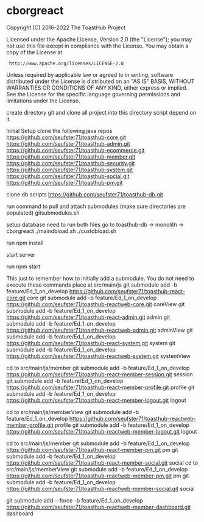 # cborgreact

Copyright (C) 2016-2022 The ToastHub Project

Licensed under the Apache License, Version 2.0 (the "License");
you may not use this file except in compliance with the License.
You may obtain a copy of the License at

     http://www.apache.org/licenses/LICENSE-2.0

Unless required by applicable law or agreed to in writing, software
distributed under the License is distributed on an "AS IS" BASIS,
WITHOUT WARRANTIES OR CONDITIONS OF ANY KIND, either express or implied.
See the License for the specific language governing permissions and
limitations under the License.


create directory git and clone all project into this directory script depend on it.

Initial Setup clone the following java repos 
https://github.com/seufster71/toasthub-core.git
https://github.com/seufster71/toasthub-admin.git
https://github.com/seufster71/toasthub-ecommerce.git
https://github.com/seufster71/toasthub-member.git
https://github.com/seufster71/toasthub-security.git
https://github.com/seufster71/toasthub-system.git
https://github.com/seufster71/toasthub-social.git 
https://github.com/seufster71/toasthub-pm.git 

clone db scripts 
https://github.com/seufster71/toasthub-db.git

run command to pull and attach submodules (make sure directories are populated) 
gitsubmodules.sh

setup database need to run both files go to toasthub-db -> monolith -> cborgreact
./maindbload.sh 
./custdbload.sh

run npm install

start server

run npm start

This just to remember how to initially add a submodule. You do not need to execute these commands
place at src/main/js 
git submodule add -b feature/Ed_1_on_develop https://github.com/seufster71/toasthub-react-core.git core 
git submodule add -b feature/Ed_1_on_develop https://github.com/seufster71/toasthub-reactweb-core.git coreView 
git submodule add -b feature/Ed_1_on_develop https://github.com/seufster71/toasthub-react-admin.git admin 
git submodule add -b feature/Ed_1_on_develop https://github.com/seufster71/toasthub-reactweb-admin.git adminView 
git submodule add -b feature/Ed_1_on_develop https://github.com/seufster71/toasthub-react-system.git system 
git submodule add -b feature/Ed_1_on_develop https://github.com/seufster71/toasthub-reactweb-system.git systemView

cd to src/main/js/member 
git submodule add -b feature/Ed_1_on_develop https://github.com/seufster71/toasthub-react-member-session.git session 
git submodule add -b feature/Ed_1_on_develop https://github.com/seufster71/toasthub-react-member-profile.git profile 
git submodule add -b feature/Ed_1_on_develop https://github.com/seufster71/toasthub-react-member-logout.git logout

cd to src/main/js/memberView 
git submodule add -b feature/Ed_1_on_develop https://github.com/seufster71/toasthub-reactweb-member-profile.git profile 
git submodule add -b feature/Ed_1_on_develop https://github.com/seufster71/toasthub-reactweb-member-logout.git logout

cd to src/main/js/member
git submodule add -b feature/Ed_1_on_develop https://github.com/seufster71/toasthub-react-member-pm.git pm
git submodule add -b feature/Ed_1_on_develop https://github.com/seufster71/toasthub-react-member-social.git social
cd to src/main/js/memberView
git submodule add -b feature/Ed_1_on_develop https://github.com/seufster71/toasthub-reactweb-member-pm.git pm
git submodule add -b feature/Ed_1_on_develop https://github.com/seufster71/toasthub-reactweb-member-social.git social

git submodule add --force -b feature/Ed_1_on_develop https://github.com/seufster71/toasthub-reactweb-member-dashboard.git dashboard
